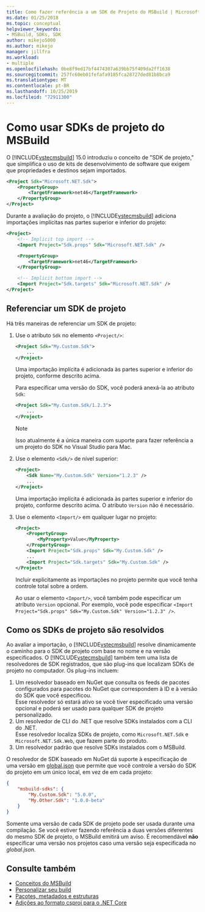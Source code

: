 ```yaml
---
title: Como fazer referência a um SDK de Projeto do MSBuild | Microsoft Docs
ms.date: 01/25/2018
ms.topic: conceptual
helpviewer_keywords:
- MSBuild, SDKs, SDK
author: mikejo5000
ms.author: mikejo
manager: jillfra
ms.workload:
- multiple
ms.openlocfilehash: 0be8f9ed17bf4474307a639bb75f409da2ff1638
ms.sourcegitcommit: 257fc60eb01fefafa9185fca28727ded81b8bca9
ms.translationtype: MT
ms.contentlocale: pt-BR
ms.lasthandoff: 10/25/2019
ms.locfileid: "72911300"
---
```

# <a name="how-to-use-msbuild-project-sdks"></a>Como usar SDKs de projeto do MSBuild

O [!INCLUDE[vstecmsbuild](../extensibility/internals/includes/vstecmsbuild_md.md)] 15.0 introduziu o conceito de "SDK de projeto," que simplifica o uso de kits de desenvolvimento de software que exigem que propriedades e destinos sejam importados.

```xml
<Project Sdk="Microsoft.NET.Sdk">
    <PropertyGroup>
        <TargetFramework>net46</TargetFramework>
    </PropertyGroup>
</Project>
```

Durante a avaliação do projeto, o [!INCLUDE[vstecmsbuild](../extensibility/internals/includes/vstecmsbuild_md.md)] adiciona importações implícitas nas partes superior e inferior do projeto:

```xml
<Project>
    <!-- Implicit top import -->
    <Import Project="Sdk.props" Sdk="Microsoft.NET.Sdk" />

    <PropertyGroup>
        <TargetFramework>net46</TargetFramework>
    </PropertyGroup>

    <!-- Implicit bottom import -->
    <Import Project="Sdk.targets" Sdk="Microsoft.NET.Sdk" />
</Project>
```

## <a name="reference-a-project-sdk"></a>Referenciar um SDK de projeto

 Há três maneiras de referenciar um SDK de projeto:

1. Use o atributo `Sdk` no elemento `<Project/>`:

    ```xml
    <Project Sdk="My.Custom.Sdk">
        ...
    </Project>
    ```

    Uma importação implícita é adicionada às partes superior e inferior do projeto, conforme descrito acima.
    
    Para especificar uma versão do SDK, você poderá anexá-la ao atributo `Sdk`:

    ```xml
    <Project Sdk="My.Custom.Sdk/1.2.3">
        ...
    </Project>
    ```

    > [!NOTE]
    > Isso atualmente é a única maneira com suporte para fazer referência a um projeto do SDK no Visual Studio para Mac.

2. Use o elemento `<Sdk/>` de nível superior:

    ```xml
    <Project>
        <Sdk Name="My.Custom.Sdk" Version="1.2.3" />
        ...
    </Project>
   ```

   Uma importação implícita é adicionada às partes superior e inferior do projeto, conforme descrito acima.  O atributo `Version` não é necessário.

3. Use o elemento `<Import/>` em qualquer lugar no projeto:

    ```xml
    <Project>
        <PropertyGroup>
            <MyProperty>Value</MyProperty>
        </PropertyGroup>
        <Import Project="Sdk.props" Sdk="My.Custom.Sdk" />
        ...
        <Import Project="Sdk.targets" Sdk="My.Custom.Sdk" />
    </Project>
   ```

   Incluir explicitamente as importações no projeto permite que você tenha controle total sobre a ordem.

   Ao usar o elemento `<Import/>`, você também pode especificar um atributo `Version` opcional.  Por exemplo, você pode especificar `<Import Project="Sdk.props" Sdk="My.Custom.Sdk" Version="1.2.3" />`.

## <a name="how-project-sdks-are-resolved"></a>Como os SDKs de projeto são resolvidos

Ao avaliar a importação, o [!INCLUDE[vstecmsbuild](../extensibility/internals/includes/vstecmsbuild_md.md)] resolve dinamicamente o caminho para o SDK de projeto com base no nome e na versão especificados.  O [!INCLUDE[vstecmsbuild](../extensibility/internals/includes/vstecmsbuild_md.md)] também tem uma lista de resolvedores de SDK registrados, que são plug-ins que localizam SDKs de projeto no computador.  Os plug-ins incluem:

1. Um resolvedor baseado em NuGet que consulta os feeds de pacotes configurados para pacotes do NuGet que correspondem à ID e à versão do SDK que você especificou.<br/>
   Esse resolvedor só estará ativo se você tiver especificado uma versão opcional e poderá ser usado para qualquer SDK de projeto personalizado.
2. Um resolvedor de CLI do .NET que resolve SDKs instalados com a CLI do .NET.<br/>
   Esse resolvedor localiza SDKs de projeto, como `Microsoft.NET.Sdk` e `Microsoft.NET.Sdk.Web`, que fazem parte do produto.
3. Um resolvedor padrão que resolve SDKs instalados com o MSBuild.

O resolvedor de SDK baseado em NuGet dá suporte à especificação de uma versão em [global.json](/dotnet/core/tools/global-json) que permite que você controle a versão do SDK do projeto em um único local, em vez de em cada projeto:

```json
{
    "msbuild-sdks": {
        "My.Custom.Sdk": "5.0.0",
        "My.Other.Sdk": "1.0.0-beta"
    }
}
```

Somente uma versão de cada SDK de projeto pode ser usada durante uma compilação.  Se você estiver fazendo referência a duas versões diferentes do mesmo SDK de projeto, o MSBuild emitirá um aviso.  É recomendável **não** especificar uma versão nos projetos caso uma versão seja especificada no *global.json*.

## <a name="see-also"></a>Consulte também

- [Conceitos do MSBuild](../msbuild/msbuild-concepts.md)
- [Personalizar seu build](../msbuild/customize-your-build.md)
- [Pacotes, metadados e estruturas](/dotnet/core/packages)
- [Adições ao formato csproj para o .NET Core](/dotnet/core/tools/csproj)
